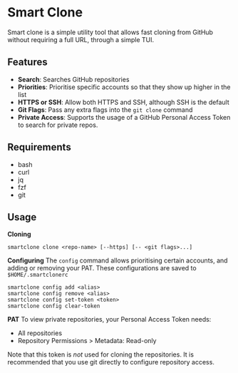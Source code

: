 # Smart Clone

Smart clone is a simple utility tool that allows fast cloning from GitHub without requiring a full URL, through a simple TUI.

## Features
- **Search**: Searches GitHub repositories
- **Priorities**: Prioritise specific accounts so that they show up higher in the list
- **HTTPS or SSH**: Allow both HTTPS and SSH, although SSH is the default
- **Git Flags**: Pass any extra flags into the `git clone` command
- **Private Access**: Supports the usage of a GitHub Personal Access Token to search for private repos.

## Requirements
- bash
- curl
- jq
- fzf
- git

## Usage
**Cloning**
```
smartclone clone <repo-name> [--https] [-- <git flags>...]
```

**Configuring**
The `config` command allows prioritising certain accounts, and adding or removing your PAT.
These configurations are saved to `$HOME/.smartclonerc`

```
smartclone config add <alias>
smartclone config remove <alias>
smartclone config set-token <token>
smartclone config clear-token
```

**PAT**
To view private repositories, your Personal Access Token needs:
- All repositories
- Repository Permissions > Metadata: Read-only

Note that this token is *not* used for cloning the repositories. It is recommended that you use git directly to configure repository access.
